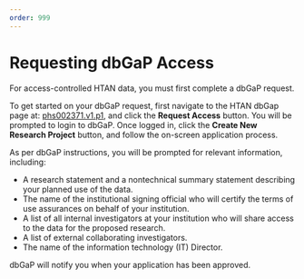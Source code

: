 ```yaml
---
order: 999
---
```


# Requesting dbGaP Access

For access-controlled HTAN data, you must first complete a dbGaP request.

To get started on your dbGaP request, first navigate to the HTAN dbGap page at: [phs002371.v1.p1](https://www.ncbi.nlm.nih.gov/projects/gap/cgi-bin/study.cgi?study_id=phs002371.v1.p1), and click the **Request Access** button. You will be prompted to login to dbGaP. Once logged in, click the **Create New Research Project** button, and follow the on-screen application process.

As per dbGaP instructions, you will be prompted for relevant information, including:

-   A research statement and a nontechnical summary statement describing your planned use of the data.
-   The name of the institutional signing official who will certify the terms of use assurances on behalf of your institution.
-   A list of all internal investigators at your institution who will share access to the data for the proposed research.
-   A list of external collaborating investigators.
-   The name of the information technology (IT) Director.

dbGaP will notify you when your application has been approved.
